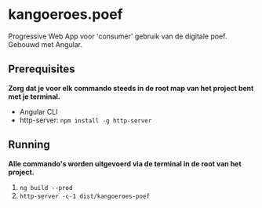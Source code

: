 # kangoeroes.poef

Progressive Web App voor 'consumer' gebruik van de digitale poef. Gebouwd met Angular. 

## Prerequisites

**Zorg dat je voor elk commando steeds in de root map van het project bent met je terminal.**

- Angular CLI
- http-server: `npm install -g http-server`

## Running
**Alle commando's worden uitgevoerd via de terminal in de root van het project.**

1. `ng build --prod`
2. `http-server -c-1 dist/kangoeroes-poef`
